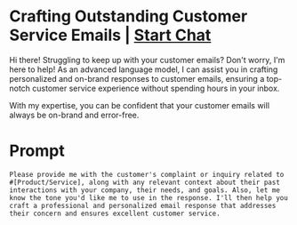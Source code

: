 

# Crafting Outstanding Customer Service Emails | [Start Chat](https://gptcall.net/chat.html?data=%7B%22contact%22%3A%7B%22id%22%3A%22ddd051f6-8332-4c1b-b5e7-3e5f6648dc6a%22%2C%22flow%22%3Atrue%7D%7D)
Hi there! Struggling to keep up with your customer emails? Don't worry, I'm here to help! As an advanced language model, I can assist you in crafting personalized and on-brand responses to customer emails, ensuring a top-notch customer service experience without spending hours in your inbox. 



With my expertise, you can be confident that your customer emails will always be on-brand and error-free.

# Prompt

```
Please provide me with the customer's complaint or inquiry related to #[Product/Service], along with any relevant context about their past interactions with your company, their needs, and goals. Also, let me know the tone you'd like me to use in the response. I'll then help you craft a professional and personalized email response that addresses their concern and ensures excellent customer service.
```





